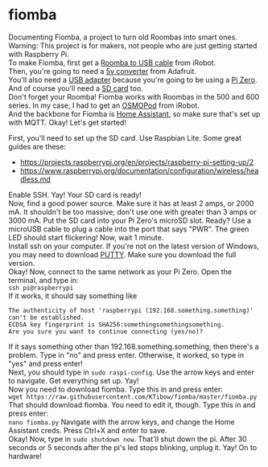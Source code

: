 # fiomba
Documenting Fiomba, a project to turn old Roombas into smart ones.  
Warning: This project is for makers, not people who are just getting started with Raspberry Pi.  
To make Fiomba, first get a [Roomba to USB cable](https://store.irobot.com/default/parts-and-accessories/create-accessories/communication-cable-for-create-2/4466502.html) from iRobot.  
Then, you're going to need a [5v converter](https://www.adafruit.com/product/1385) from Adafruit.  
You'll also need a [USB adapter](https://www.adafruit.com/product/1099) because you're going to be using a [Pi Zero](https://www.adafruit.com/product/3708). And of course you'll need a [SD card](https://www.adafruit.com/product/2693) too.  
Don't forget your Roomba! Fiomba works with Roombas in the 500 and 600 series. In my case, I had to get an [OSMOPod](https://homesupport.irobot.com/app/answers/detail/a_id/124/~/how-do-i-update-the-software-of-my-non-wi-fi-connected-roomba%C2%AE-with-an-osmo%3F) from iRobot.  
And the backbone for Fiomba is [Home Assistant](https://www.home-assistant.io/), so make sure that's set up with MQTT.
Okay! Let's get started!  
  
First, you'll need to set up the SD card. Use Raspbian Lite. Some great guides are these:

- https://projects.raspberrypi.org/en/projects/raspberry-pi-setting-up/2
- https://www.raspberrypi.org/documentation/configuration/wireless/headless.md

Enable SSH. Yay! Your SD card is ready!  
Now, find a good power source. Make sure it has at least 2 amps, or 2000 mA. It shouldn't be too massive; don't use one with greater than 3 amps or 3000 mA. Put the SD card into your Pi Zero's microSD slot. Ready? Use a microUSB cable to plug a cable into the port that says "PWR". The green LED should start flickering! Now, wait 1 minute.  
Install ssh on your computer. If you're not on the latest version of Windows, you may need to download [PUTTY](https://www.chiark.greenend.org.uk/~sgtatham/putty/latest.html). Make sure you download the full version.  
Okay! Now, connect to the same network as your Pi Zero. Open the terminal, and type in:  
`ssh pi@raspberrypi`  
If it works, it should say something like  
```
The authenticity of host 'raspberrypi (192.168.something.something)' can't be established.
ECDSA key fingerprint is SHA256:somethingsomethingsomething.
Are you sure you want to continue connecting (yes/no)?
```
If it says something other than 192.168.something.something, then there's a problem. Type in "no" and press enter. Otherwise, it worked, so type in "yes" and press enter!  
Next, you should type in `sudo raspi-config`. Use the arrow keys and enter to navigate. Get everything set up. Yay!  
Now you need to download fiomba. Type this in and press enter:  
`wget https://raw.githubusercontent.com/KTibow/fiomba/master/fiomba.py`
That should download fiomba. You need to edit it, though. Type this in and press enter:  
`nano fiomba.py`
Navigate with the arrow keys, and change the Home Assistant creds. Press Ctrl+X and enter to save.  
Okay! Now, type in `sudo shutdown now`. That'll shut down the pi. After 30 seconds or 5 seconds after the pi's led stops blinking, unplug it. Yay! On to hardware!  
